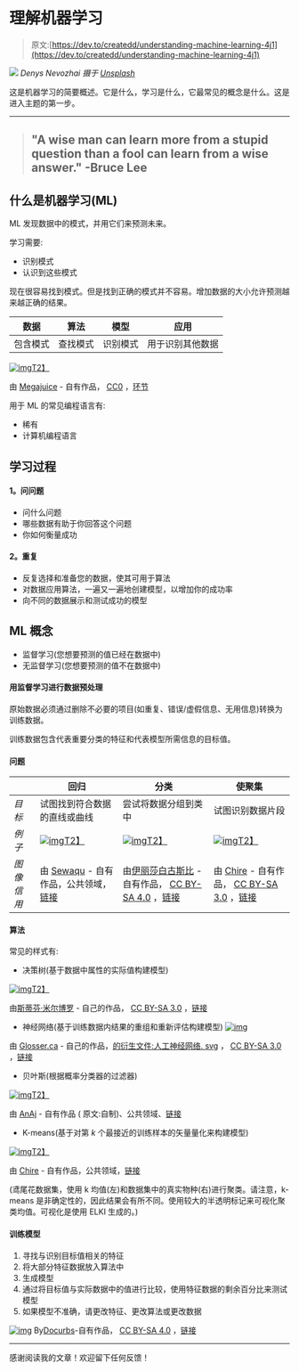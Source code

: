 # 理解机器学习

> 原文:[https://dev.to/createdd/understanding-machine-learning-4j1](https://dev.to/createdd/understanding-machine-learning-4j1)

[![](img/c085449f940a16a7d539a74280588ae7.png)](https://unsplash.com/photos/2vmT5_FeMck)
*Denys Nevozhai 摄于 [Unsplash](https://unsplash.com/photos/2vmT5_FeMck)*

这是机器学习的简要概述。它是什么，学习是什么，它最常见的概念是什么。这是进入主题的第一步。

* * *

> ## "A wise man can learn more from a stupid question than a fool can learn from a wise answer." -Bruce Lee

## 什么是机器学习(ML)

ML 发现数据中的模式，并用它们来预测未来。

学习需要:

*   识别模式
*   认识到这些模式

现在很容易找到模式。但是找到正确的模式并不容易。增加数据的大小允许预测越来越正确的结果。

| 数据 | 算法 | 模型 | 应用 |
| --- | --- | --- | --- |
| 包含模式 | 查找模式 | 识别模式 | 用于识别其他数据 |

[![img](img/e277b2fb96610a9ffc3d0448ca5b82a3.png)T2】](https://en.wikipedia.org/wiki/Reinforcement_learning#/media/File:Reinforcement_learning_diagram.svg)

由 [Megajuice](//commons.wikimedia.org/w/index.php?title=User:Megajuice&action=edit&redlink=1 "User:Megajuice (page does not exist)") - 自有作品， [CC0](http://creativecommons.org/publicdomain/zero/1.0/deed.en "Creative Commons Zero, Public Domain Dedication") ，[环节](https://commons.wikimedia.org/w/index.php?curid=57895741)

用于 ML 的常见编程语言有:

*   稀有
*   计算机编程语言

## 学习过程

#### 1。问问题

*   问什么问题
*   哪些数据有助于你回答这个问题
*   你如何衡量成功

#### 2。重复

*   反复选择和准备您的数据，使其可用于算法
*   对数据应用算法，一遍又一遍地创建模型，以增加你的成功率
*   向不同的数据展示和测试成功的模型

## ML 概念

*   监督学习(您想要预测的值已经在数据中)
*   无监督学习(您想要预测的值不在数据中)

#### 用监督学习进行数据预处理

原始数据必须通过删除不必要的项目(如重复、错误/虚假信息、无用信息)转换为训练数据。

训练数据包含代表重要分类的特征和代表模型所需信息的目标值。

#### 问题

|  | 回归 | 分类 | 使聚集 |
| --- | --- | --- | --- |
| *目标* | 试图找到符合数据的直线或曲线 | 尝试将数据分组到类中 | 试图识别数据片段 |
| *例子* | [![img](img/f7b661ea319b3bcd3b4a3026c6296d58.png)T2】](https://en.wikipedia.org/wiki/Regression_analysis#/media/File:Linear_regression.svg) | [![img](img/736d7ef198bb8e36cf59e8e706872eb9.png)T2】](https://en.wikipedia.org/wiki/Perceptron#/media/File:Perceptron_example.svg) | [![img](img/635d07e95f4d956dcbb4f915f9c9b0c7.png)T2】](https://en.wikipedia.org/wiki/Cluster_analysis#/media/File:KMeans-density-data.svg) |
| *图像信用* | 由 [Sewaqu](//commons.wikimedia.org/w/index.php?title=User:Sewaqu&action=edit&redlink=1 "User:Sewaqu (page does not exist)") - 自有作品，公共领域，[链接](https://commons.wikimedia.org/w/index.php?curid=11967659) | 由[伊丽莎白古斯比](//commons.wikimedia.org/w/index.php?title=User:Elizabeth_goodspeed&action=edit&redlink=1 "User:Elizabeth goodspeed (page does not exist)") - 自有作品， [CC BY-SA 4.0](http://creativecommons.org/licenses/by-sa/4.0 "Creative Commons Attribution-Share Alike 4.0") ，[链接](https://commons.wikimedia.org/w/index.php?curid=40188333) | 由 [Chire](//commons.wikimedia.org/wiki/User:Chire "User:Chire") - 自有作品， [CC BY-SA 3.0](http://creativecommons.org/licenses/by-sa/3.0 "Creative Commons Attribution-Share Alike 3.0") ，[链接](https://commons.wikimedia.org/w/index.php?curid=17085333) |

#### 算法

常见的样式有:

*   决策树(基于数据中属性的实际值构建模型)

[![img](img/892c4c45b5e17f323ef46563d656c84d.png)T2】](https://commons.wikimedia.org/w/index.php?curid=14143467)

由[斯蒂芬·米尔博罗](//commons.wikimedia.org/w/index.php?title=User:Stephen_Milborrow&action=edit&redlink=1 "User:Stephen Milborrow (page does not exist)") - 自己的作品， [CC BY-SA 3.0](http://creativecommons.org/licenses/by-sa/3.0 "Creative Commons Attribution-Share Alike 3.0") ，[链接](https://commons.wikimedia.org/w/index.php?curid=14143467)

*   神经网络(基于训练数据内结果的重组和重新评估构建模型) [![img](img/488aa2968512b850ba563f6bd435917c.png)](https://commons.wikimedia.org/w/index.php?curid=24913461)

由 [Glosser.ca](//commons.wikimedia.org/wiki/User_talk:Glosser.ca "User talk:Glosser.ca") - 自己的作品，[的衍生文件:人工神经网络. svg](//commons.wikimedia.org/wiki/File:Artificial_neural_network.svg "File:Artificial neural network.svg") ， [CC BY-SA 3.0](http://creativecommons.org/licenses/by-sa/3.0 "Creative Commons Attribution-Share Alike 3.0") ，[链接](https://commons.wikimedia.org/w/index.php?curid=24913461)

*   贝叶斯(根据概率分类器的过滤器)

[![img](img/8ef726c3334de1d277d6b5a139e01dbe.png)T2】](https://en.wikipedia.org/wiki/Bayesian_network#/media/File:SimpleBayesNet.svg)

由 [AnAj](https://en.wikipedia.org/wiki/User:AnAj "en:User:AnAj") - 自有作品 ( 原文:自制)、公共领域、[链接](https://commons.wikimedia.org/w/index.php?curid=19734596)

*   K-means(基于对第 *k* 个最接近的训练样本的矢量量化来构建模型)

[![img](img/59b1c0ad872c01759ba9898a74de9699.png)T2】](https://en.wikipedia.org/wiki/K-means_clustering#/media/File:Iris_Flowers_Clustering_kMeans.svg)

由 [Chire](//commons.wikimedia.org/wiki/User:Chire "User:Chire") - 自有作品，公共领域，[链接](https://commons.wikimedia.org/w/index.php?curid=11711077)

(鸢尾花数据集，使用 k 均值(左)和数据集中的真实物种(右)进行聚类。请注意，k-means 是非确定性的，因此结果会有所不同。使用较大的半透明标记来可视化聚类均值。可视化是使用 ELKI 生成的。)

#### 训练模型

1.  寻找与识别目标值相关的特征
2.  将大部分特征数据放入算法中
3.  生成模型
4.  通过将目标值与实际数据中的值进行比较，使用特征数据的剩余百分比来测试模型
5.  如果模型不准确，请更改特征、更改算法或更改数据

[![img](img/be7bd1ecceb295dc3a225a3d3da53af6.png)](https://en.wikipedia.org/wiki/Learning_classifier_system#/media/File:Generic_Michigan-style_Supervised_LCS_Schematic.png)
By[Docurbs](//commons.wikimedia.org/w/index.php?title=User:Docurbs&action=edit&redlink=1 "User:Docurbs (page does not exist)")-自有作品， [CC BY-SA 4.0](http://creativecommons.org/licenses/by-sa/4.0 "Creative Commons Attribution-Share Alike 4.0") ，[链接](https://commons.wikimedia.org/w/index.php?curid=52379695)

* * *

感谢阅读我的文章！欢迎留下任何反馈！